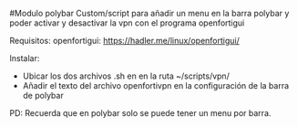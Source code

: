 #Modulo polybar Custom/script para añadir un menu en la barra polybar y poder activar y desactivar la vpn con el programa openfortigui

Requisitos:
openfortigui: https://hadler.me/linux/openfortigui/

Instalar:
- Ubicar los dos archivos .sh en en la ruta ~/scripts/vpn/
- Añadir el texto del archivo openfortivpn en la configuración de la barra de polybar




PD: Recuerda que en polybar solo se puede tener un menu por barra.

